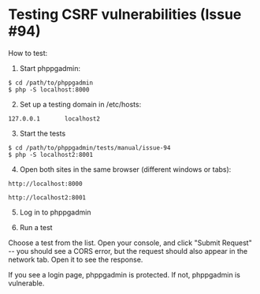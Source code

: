 # Testing CSRF vulnerabilities (Issue #94)

How to test:

1. Start phppgadmin:

```
$ cd /path/to/phppgadmin
$ php -S localhost:8000
```

2. Set up a testing domain in /etc/hosts:

```
127.0.0.1       localhost2
```

3. Start the tests

```
$ cd /path/to/phppgadmin/tests/manual/issue-94
$ php -S localhost2:8001
```

4. Open both sites in the same browser (different windows or tabs):

```
http://localhost:8000
```

```
http://localhost2:8001
```

5. Log in to phppgadmin

6. Run a test

Choose a test from the list. Open your console, and click "Submit Request" -- you should see a CORS error, but the request should also appear in the network tab. Open it to see the response.

If you see a login page, phppgadmin is protected. If not, phppgadmin is vulnerable.

